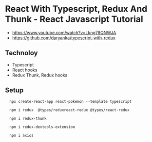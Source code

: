 # React With Typescript, Redux And Thunk - React Javascript Tutorial

- https://www.youtube.com/watch?v=Lkng78QNWJA
- https://github.com/daryanka/typescript-with-redux


## Technoloy
- Typescript
- React hooks
- Redux Thunk, Redux hooks


## Setup
```
  npx create-react-app react-pokemon --template typescript

  npm i redux  @types/reduxreact-redux @types/react-redux

  npm i redux-thunk

  npm i redux-devtools-extension

  npm i axios

  
```